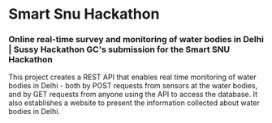 # Smart Snu Hackathon
### Online real-time survey and monitoring of water bodies in Delhi | Sussy Hackathon GC's submission for the Smart SNU Hackathon

This project creates a REST API that enables real time monitoring of water bodies in Delhi - both by POST requests from sensors at the water bodies, and by GET requests from anyone using the API to access the database. It also establishes a website to present the information collected about water bodies in Delhi.
